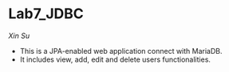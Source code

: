  # Lab7_JDBC
 *Xin Su*

 - This is a JPA-enabled web application connect with MariaDB.
 - It includes view, add, edit and delete users functionalities.

